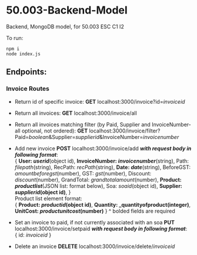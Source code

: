 # 50.003-Backend-Model
Backend, MongoDB model, for 50.003 ESC C1 I2

To run:<br />
```
npm i
node index.js
```

## Endpoints:
### Invoice Routes
+ Return id of specific invoice:
**GET** localhost:3000/invoice?id=*invoiceid*

+ Return all invoices:
**GET** localhost:3000/invoice/all

+ Return all invoices matching filter (by Paid, Supplier and InvoiceNumber- all optional, not ordered):
**GET** localhost:3000/invoice/filter?Paid=*boolean*&Supplier=*supplierid*&InvoiceNumber=*invoicenumber*

+ Add new invoice
**POST** localhost:3000/invoice/add **_with request body in following format_**:<br/>
{
    **User: _userid_**(object id),
    **InvoiceNumber: _invoicenumber_**(string),
    Path: _filepath_(string),
    RecPath: _recPath_(string),
    **Date: _date_**(string),
    BeforeGST: _amountbeforegst_(number),
    GST: _gst_(number),
    Discount: _discount_(number),
    GrandTotal: _grandtotalamount_(number),
    **Product: _productlist_**(JSON list: format below),
    Soa: _soaid_(object id),
    **Supplier: _supplierid_(object id)**,
}<br/>
Product list element format:<br />
{
    **Product: _productid_(object id)**,
    **Quantity: _quantityofproduct(integer)**,
    **UnitCost: _productunitcost_(number)**
}
^ bolded fields are required

+ Set an invoice to paid, if not currently associated with an soa
**PUT** localhost:3000/invoice/setpaid **_with request body in following format_**:<br />
{
    id: _invoiceid_
}

+ Delete an invoice
**DELETE** localhost:3000/invoice/delete/_invoiceid_



